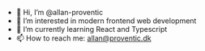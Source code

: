 - 👋 Hi, I’m @allan-proventic
- 👀 I’m interested in modern frontend web development
- 🌱 I’m currently learning React and Typescript
- 📫 How to reach me: allan@proventic.dk

<!---
allan-proventic/allan-proventic is a ✨ special ✨ repository because its `README.md` (this file) appears on your GitHub profile.
You can click the Preview link to take a look at your changes.
--->
